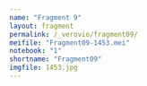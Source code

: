 ```yaml
---
name: "Fragment 9"
layout: fragment
permalink: /_verovio/fragment09/
meifile: "Fragment09-1453.mei"
notebook: "1"
shortname: "Fragment09"
imgfile: 1453.jpg
---
```

